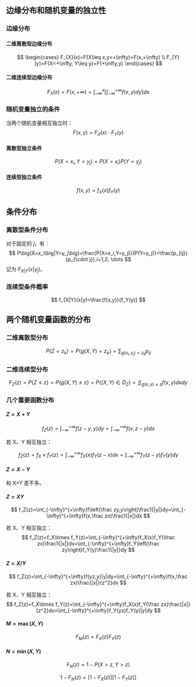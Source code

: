 ## 边缘分布和随机变量的独立性

### 边缘分布

#### 二维离散型边缘分布
$$
\begin{cases}
F_{X}(x)=F(X\leq x,y<+\infty)=F(x,+\infty) \\
F_{Y}(y)=F(X<+\infty, Y\leq y)=F(+\infty,y)
\end{cases}
$$
#### 二维连续型边缘分布

$$
F_{X}(x)=F(x,+\infty)=\int_{-\infty}^{x} \left[\int_{-\infty}^{+\infty}f(x,y)dy \right]dx
$$

### 随机变量独立的条件

当两个随机变量相互独立时：
$$
F(x,y)=F_X(x) \cdot F_Y(y)
$$

#### 离散型独立条件

$$
P(X=x_i,Y=y_j)=P(X=x_i)P(Y=y_j)
$$

#### 连续型独立条件

$$
f(x,y)=f_X(x)f_Y(y)
$$

## 条件分布

### 离散型条件分布

对于固定的 $j$，有：
$$
P\big(X=x_i\big|Y=y_j\big)=\frac{P(X=x_i,Y=y_j)}{P(Y=y_j)}=\frac{p_{ij}}{p_{\cdot j}},i=1,2, \dots
$$
记为 $F_{X|Y}(x|y_j)$。

### 连续型条件概率

$$
f_{X|Y}(x|y)=\frac{f(x,y)}{f_Y(y)}
$$

## 两个随机变量函数的分布

### 二维离散型分布

$$
P\{Z=z_k\}=P\{g(X,Y)=z_k\}=\sum_{g(x_i,y_j)=z_k}p_{ij}
$$

### 二维连续型分布

$$
F_Z(z)=P\{Z\leq z\}=P\{g(X,Y)\leq z\}=P\{(X,Y)\in D_Z\}=\iint_{g(x,y)\leq z}f(x,y) dxdy
$$

### 几个重要函数分布

#### $Z=X+Y$​

$$
f_Z(z)=\int_{-\infty}^{+\infty}f(z-y,y) dy=\int_{-\infty}^{+\infty}f(x,z-y) dx
$$

若 X、Y 相互独立：

$$
f_Z(z)=f_X\times f_Y(z)=\int_{-\infty}^{+\infty}f_X(x)f_Y(z-x) dx=\int_{-\infty}^{+\infty}f_Y(z-y) f_Y(y)dy
$$

#### $Z = X-Y$

和 X+Y 差不多。

#### $Z = XY$​

$$
f_Z(z)=\int_{-\infty}^{+\infty}f\left(\frac zy,y\right)\frac1{|y|}dy=\int_{-\infty}^{+\infty}f(x,\frac zx)\frac1{|x|}dx
$$

若 X、Y 相互独立：
$$
f_Z(z)=f_X\times f_Y(z)=\int_{-\infty}^{+\infty}f_X(x)f_Y(\frac zx)\frac1{|x|}dx=\int_{-\infty}^{+\infty}f_Y\left(\frac zy\right)f_Y(y)\frac1{|y|}dy
$$

#### $Z = X/Y$

$$
f_Z(z)=\int_{-\infty}^{+\infty}f(yz,y)|y|dy=\int_{-\infty}^{+\infty}f(x,\frac zx)\frac{|x|}{z^2}dx
$$

若 X、Y 相互独立：
$$
f_Z(z)=f_X\times f_Y(z)=\int_{-\infty}^{+\infty}f_X(x)f_Y(\frac zx)\frac{|x|}{z^2}dx=\int_{-\infty}^{+\infty}f_Y(yz)f_Y(y)|y|dy
$$

#### $M=\max (X,Y)$​

$$
F_M(z)=F_X(z)F_Y(z)
$$

#### $N=\min (X,Y)$

$$
F_N(z)=1-P(X>z,Y>z)
$$

$$
1-F_N(z)=[1-F_X(z)][1-F_Y(z)]
$$

